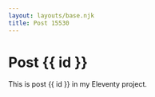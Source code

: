 ```yaml
---
layout: layouts/base.njk
title: Post 15530
---
```


# Post {{ id }}

This is post {{ id }} in my Eleventy project.
